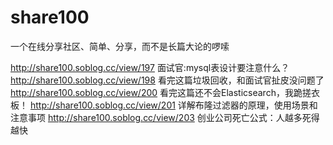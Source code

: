 # share100
一个在线分享社区、简单、分享，而不是长篇大论的啰嗦

http://share100.soblog.cc/view/197	面试官:mysql表设计要注意什么？
http://share100.soblog.cc/view/198	看完这篇垃圾回收，和面试官扯皮没问题了
http://share100.soblog.cc/view/200	看完这篇还不会Elasticsearch，我跪搓衣板！
http://share100.soblog.cc/view/201	详解布隆过滤器的原理，使用场景和注意事项
http://share100.soblog.cc/view/203	创业公司死亡公式：人越多死得越快
